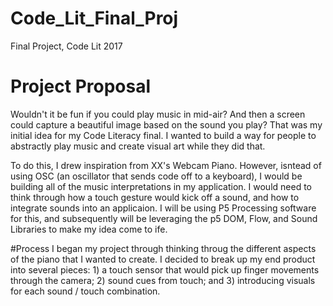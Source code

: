 # Code_Lit_Final_Proj
Final Project, Code Lit 2017

# Project Proposal
Wouldn't it be fun if you could play music in mid-air? And then a screen could capture a beautiful image based on the sound you play? That was my initial idea for my Code Literacy final. I wanted to build a way for people to abstractly play music and create visual art while they did that.

To do this, I drew inspiration from XX's Webcam Piano. However, isntead of using OSC (an oscillator that sends code off to a keyboard), I would be building all of the music interpretations in my application. I would need to think through how a touch gesture would kick off a sound, and how to integrate sounds into an applicaion. I will be using P5 Processing software for this, and subsequently will be leveraging the p5 DOM, Flow, and Sound Libraries to make my idea come to ife.

#Process
I began my project through thinking throug the different aspects of the piano that I wanted to create. I decided to break up my end product into several pieces: 1) a touch sensor that would pick up finger movements through the camera; 2) sound cues from touch; and 3) introducing visuals for each sound / touch combination.